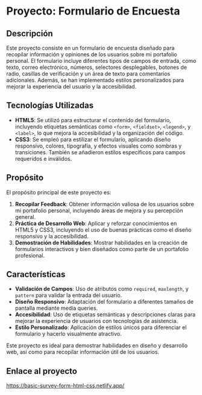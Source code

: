 # Proyecto: Formulario de Encuesta

## Descripción
Este proyecto consiste en un formulario de encuesta diseñado para recopilar información y opiniones de los usuarios sobre mi portafolio personal. El formulario incluye diferentes tipos de campos de entrada, como texto, correo electrónico, números, selectores desplegables, botones de radio, casillas de verificación y un área de texto para comentarios adicionales. Además, se han implementado estilos personalizados para mejorar la experiencia del usuario y la accesibilidad.

## Tecnologías Utilizadas
- **HTML5**: Se utilizó para estructurar el contenido del formulario, incluyendo etiquetas semánticas como `<form>`, `<fieldset>`, `<legend>`, y `<label>`, lo que mejora la accesibilidad y la organización del código.
- **CSS3**: Se empleó para estilizar el formulario, aplicando diseño responsivo, colores, tipografía, y efectos visuales como sombras y transiciones. También se añadieron estilos específicos para campos requeridos e inválidos.

## Propósito
El propósito principal de este proyecto es:
1. **Recopilar Feedback**: Obtener información valiosa de los usuarios sobre mi portafolio personal, incluyendo áreas de mejora y su percepción general.
2. **Práctica de Desarrollo Web**: Aplicar y reforzar conocimientos en HTML5 y CSS3, incluyendo el uso de buenas prácticas como el diseño responsivo y la accesibilidad.
3. **Demostración de Habilidades**: Mostrar habilidades en la creación de formularios interactivos y bien diseñados como parte de un portafolio profesional.

## Características
- **Validación de Campos**: Uso de atributos como `required`, `maxlength`, y `pattern` para validar la entrada del usuario.
- **Diseño Responsivo**: Adaptación del formulario a diferentes tamaños de pantalla mediante media queries.
- **Accesibilidad**: Uso de etiquetas semánticas y descripciones claras para mejorar la experiencia de usuarios con tecnologías de asistencia.
- **Estilo Personalizado**: Aplicación de estilos únicos para diferenciar el formulario y hacerlo visualmente atractivo.

Este proyecto es ideal para demostrar habilidades en diseño y desarrollo web, así como para recopilar información útil de los usuarios.

## Enlace al proyecto

https://basic-survey-form-html-css.netlify.app/
